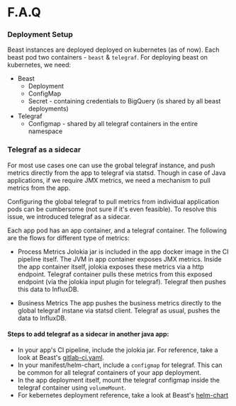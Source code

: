 # F.A.Q

### Deployment Setup

Beast instances are deployed deployed on kubernetes (as of now). Each beast pod two containers - `beast` & `telegraf`.
For deploying beast on kubernetes, we need:
* Beast
  * Deployment
  * ConfigMap
  * Secret - containing credentials to BigQuery (is shared by all beast deployments)
* Telegraf
  * Configmap - shared by all telegraf containers in the entire namespace

### Telegraf as a sidecar

For most use cases one can use the grobal telegraf instance, and push metrics directly from the app to telegraf via statsd. Though in case of Java applications, if we require JMX metrics, we need a mechanism to pull metrics from the app.

Configuring the global telegraf to pull metrics from individual application pods can be cumbersome (not sure if it's even feasible). To resolve this issue, we introduced telegraf as a sidecar.

Each app pod has an app container, and a telegraf container. The following are the flows for different type of metrics:

* Process Metrics
Jolokia jar is included in the app docker image in the CI pipeline itself. The JVM in app container exposes JMX metrics. Inside the app container itself, jolokia exposes these metrics via a http endpoint. Telegraf container pulls these metrics from this exposed endpoint (via the jolokia input plugin for telegraf). Telegraf then pushes this data to InfluxDB.

* Business Metrics
The app pushes the business metrics directly to the global telegraf instane via statsd client. Telegraf as usual, pushes the data to InfluxDB.

#### Steps to add telegraf as a sidecar in another java app:

* In your app's CI pipeline, include the jolokia jar. For reference, take a look at Beast's [gitlab-ci.yaml](.gitlab-ci.yml).
* In your manifest/helm-chart, include a `configmap` for telegraf. This can be common for all telegraf containers of your app deployment.
* In the app deployment itself, mount the telegraf configmap inside the telegraf container using `volumeMount`.
* For kebernetes deployment reference, take a look at Beast's [helm-chart](https://gitlab.com/data_engineering/infrastructure/scrolls/tree/master/helm-charts/beast)
